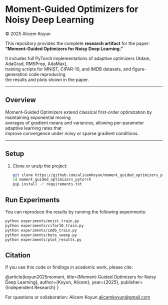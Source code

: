 # Moment-Guided Optimizers for Noisy Deep Learning  
© 2025 Alicem Koyun  

This repository provides the complete **research artifact** for the paper:  
**“Moment-Guided Optimizers for Noisy Deep Learning.”**

It includes full PyTorch implementations of adaptive optimizers (Adam, AdaGrad, RMSProp, AdaMax),  
training scripts for MNIST, CIFAR-10, and IMDB datasets, and figure-generation code reproducing  
the results and plots shown in the paper.

---

## Overview
Moment-Guided Optimizers extend classical first-order optimization by maintaining exponential moving  
averages of gradient means and variances, allowing per-parameter adaptive learning rates that  
improve convergence under noisy or sparse gradient conditions.

---

## Setup
1. Clone or unzip the project:
   ```bash
   git clone https://github.com/alicemkoyun/moment_guided_optimizers_pytorch.git
   cd moment_guided_optimizers_pytorch
   pip install -r requirements.txt

## Run Experiments
You can reproduce the results by running the following experiments:

```bash
python experiments/mnist_train.py
python experiments/cifar10_train.py
python experiments/imdb_train.py
python experiments/beta_sweep.py
python experiments/plot_results.py
```

## Citation
If you use this code or findings in academic work, please cite:

@article{koyun2025moment,
  title={Moment-Guided Optimizers for Noisy Deep Learning},
  author={Koyun, Alicem},
  year={2025},
  publisher={Independent Research}
}

For questions or collaboration:
Alicem Koyun
alicemkoyun@gmail.com
